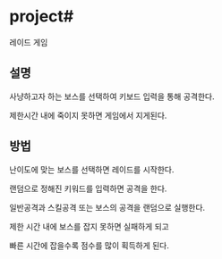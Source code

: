 # project# 
레이드 게임

## 설명

사냥하고자 하는 보스를 선택하여 키보드 입력을 통해 공격한다. 

제한시간 내에 죽이지 못하면 게임에서 지게된다.

## 방법

난이도에 맞는 보스를 선택하면 레이드를 시작한다.

랜덤으로 정해진 키워드를 입력하면 공격을 한다.

일반공격과 스킬공격 또는 보스의 공격을 랜덤으로 실행한다.

제한 시간 내에 보스를 잡지 못하면 실패하게 되고

빠른 시간에 잡을수록 점수를 많이 획득하게 된다.
